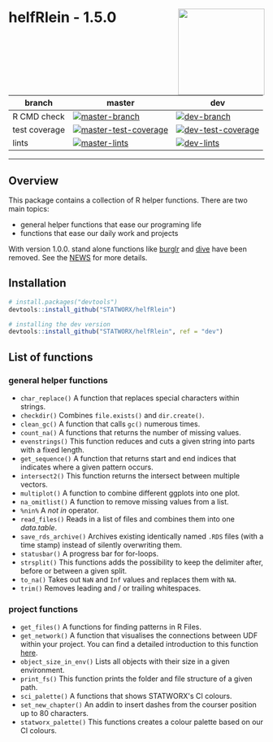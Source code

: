 # helfRlein - 1.5.0 <img src="img/helfRlein.png" width=170 align="right" />

| branch        | master | dev  |
| ------------- | ------ | ---- |
| R CMD check   | [![master-branch](https://github.com/STATWORX/helfRlein/actions/workflows/r-cmd-check-fix.yml/badge.svg?branch=dev)](https://github.com/STATWORX/helfRlein/actions/workflows/r-cmd-check-fix.yml) | [![dev-branch](https://github.com/STATWORX/helfRlein/actions/workflows/dev-check.yml/badge.svg?branch=dev)](https://github.com/STATWORX/helfRlein/actions/workflows/dev-check.yml) |
| test coverage | [![master-test-coverage](https://img.shields.io/codecov/c/github/STATWORX/helfRlein/master.svg)](https://codecov.io/gh/STATWORX/helfRlein/branch/master) | [![dev-test-coverage](https://img.shields.io/codecov/c/github/STATWORX/helfRlein/dev.svg)](https://codecov.io/gh/STATWORX/helfRlein/branch/dev) |
| lints         | [![master-lints](https://github.com/STATWORX/helfRlein/workflows/lints/badge.svg?branch=master)](https://github.com/STATWORX/helfRlein/actions?query=workflow%3Alints+branch%3Amaster) | [![dev-lints](https://github.com/STATWORX/helfRlein/workflows/lints/badge.svg?branch=dev)](https://github.com/STATWORX/helfRlein/actions?query=workflow%3Alints+branch%3Adev) |

----

## Overview

This package contains a collection of R helper functions. There are two main topics:

- general helper functions that ease our programing life
- functions that ease our daily work and projects

With version 1.0.0. stand alone functions like [burglr](https://www.statworx.com/de/blog/burglr-stealing-code-from-the-web/) and [dive](http://www.statworx.com/de/blog/dive-the-debugging-function-you-deserve/) have been removed. See the [NEWS](NEWS.md) for more details.


## Installation

``` r
# install.packages("devtools")
devtools::install_github("STATWORX/helfRlein")

# installing the dev version
devtools::install_github("STATWORX/helfRlein", ref = "dev")

```



## List of functions


### general helper functions

- `char_replace()`
  A function that replaces special characters within strings.
- `checkdir()`
  Combines `file.exists()` and `dir.create()`.
- `clean_gc()`
  A function that calls `gc()` numerous times.
- `count_na()`
  A functions that returns the number of missing values.
- `evenstrings()`
  This function reduces and cuts a given string into parts with a fixed length.
- `get_sequence()`
  A function that returns start and end indices that indicates where a given pattern occurs.
- `intersect2()`
  This function returns the intersect between multiple vectors.
- `multiplot()`
  A function to combine different ggplots into one plot.
- `na_omitlist()`
  A function to remove missing values from a list.
- `%nin%`
  A *not in* operator.
- `read_files()`
  Reads in a list of files and combines them into one *data.table*.
- `save_rds_archive()`
  Archives existing identically named `.RDS` files (with a time stamp) instead of silently overwriting them.
- `statusbar()`
  A progress bar for for-loops.
- `strsplit()`
  This functions adds the possibility to keep the delimiter after, before or between a given split.
- `to_na()`
  Takes out `NaN` and `Inf` values and replaces them with `NA`.
- `trim()`
  Removes leading and / or trailing whitespaces.

### project functions

- `get_files()`
  A functions for finding patterns in R Files.
- `get_network()` 
  A function that visualises the connections between UDF within your project. You can find a detailed introduction to this function [here](https://github.com/STATWORX/blog/tree/master/flowchart).
- `object_size_in_env()`
  Lists all objects with their size in a given environment.
- `print_fs()`
  This function prints the folder and file structure of a given path.
- `sci_palette()`
  A functions that shows STATWORX's CI colours. 
- `set_new_chapter()`
  An addin to insert dashes from the courser position up to 80 characters.
- `statworx_palette()`
  This functions creates a colour palette based on our CI colours.

